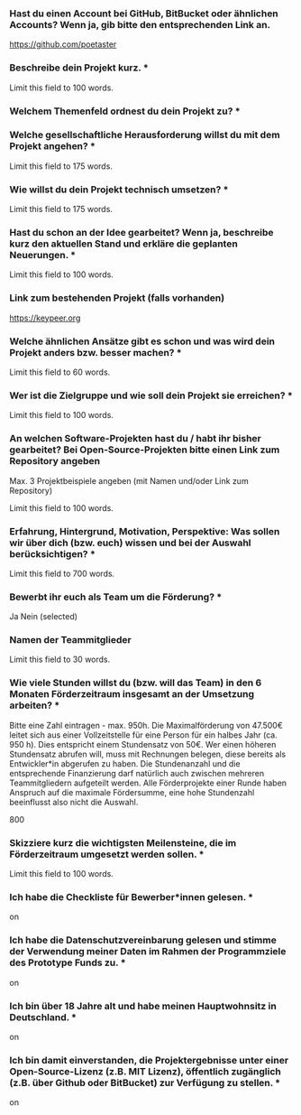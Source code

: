 ### Hast du einen Account bei GitHub, BitBucket oder ähnlichen Accounts? Wenn ja, gib bitte den entsprechenden Link an.

https://github.com/poetaster

### Beschreibe dein Projekt kurz. *

Limit this field to 100 words.

### Welchem Themenfeld ordnest du dein Projekt zu? *

### Welche gesellschaftliche Herausforderung willst du mit dem Projekt angehen? *

Limit this field to 175 words.

### Wie willst du dein Projekt technisch umsetzen? *

Limit this field to 175 words.

### Hast du schon an der Idee gearbeitet? Wenn ja, beschreibe kurz den aktuellen Stand und erkläre die geplanten Neuerungen. *

Limit this field to 100 words.

### Link zum bestehenden Projekt (falls vorhanden)

https://keypeer.org

### Welche ähnlichen Ansätze gibt es schon und was wird dein Projekt anders bzw. besser machen? *

Limit this field to 60 words.

### Wer ist die Zielgruppe und wie soll dein Projekt sie erreichen? *

Limit this field to 100 words.

### An welchen Software-Projekten hast du / habt ihr bisher gearbeitet? Bei Open-Source-Projekten bitte einen Link zum Repository angeben

Max. 3 Projektbeispiele angeben (mit Namen und/oder Link zum Repository)

Limit this field to 100 words.

### Erfahrung, Hintergrund, Motivation, Perspektive: Was sollen wir über dich (bzw. euch) wissen und bei der Auswahl berücksichtigen? *

Limit this field to 700 words.

### Bewerbt ihr euch als Team um die Förderung? *

Ja
Nein (selected)

### Namen der Teammitglieder

Limit this field to 30 words.

### Wie viele Stunden willst du (bzw. will das Team) in den 6 Monaten Förderzeitraum insgesamt an der Umsetzung arbeiten? *

Bitte eine Zahl eintragen - max. 950h.
Die Maximalförderung von 47.500€ leitet sich aus einer Vollzeitstelle für eine Person für ein halbes Jahr (ca. 950 h). Dies entspricht einem Stundensatz von 50€. Wer einen höheren Stundensatz abrufen will, muss mit Rechnungen belegen, diese bereits als Entwickler*in abgerufen zu haben. Die Stundenanzahl und die entsprechende Finanzierung darf natürlich auch zwischen mehreren Teammitgliedern aufgeteilt werden. Alle Förderprojekte einer Runde haben Anspruch auf die maximale Fördersumme, eine hohe Stundenzahl beeinflusst also nicht die Auswahl.

800

### Skizziere kurz die wichtigsten Meilensteine, die im Förderzeitraum umgesetzt werden sollen. *

Limit this field to 100 words.

### Ich habe die Checkliste für Bewerber*innen gelesen. *

on

### Ich habe die Datenschutzvereinbarung gelesen und stimme der Verwendung meiner Daten im Rahmen der Programmziele des Prototype Funds zu. *

on

### Ich bin über 18 Jahre alt und habe meinen Hauptwohnsitz in Deutschland. *

on

### Ich bin damit einverstanden, die Projektergebnisse unter einer Open-Source-Lizenz (z.B. MIT Lizenz), öffentlich zugänglich (z.B. über Github oder BitBucket) zur Verfügung zu stellen. *

on
